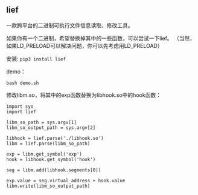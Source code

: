 lief
--------------

一款跨平台的二进制可执行文件信息读取、修改工具。

如果你有一个二进制，希望替换掉其中的一些函数，可以尝试一下lief。
（当然，如果LD_PRELOAD可以解决问题，你可以先考虑用LD_PRELOAD）

安装: `pip3 install lief`

demo：

    bash demo.sh

修改libm.so，将其中的exp函数替换为libhook.so中的hook函数：

    import sys
    import lief

    libm_so_path = sys.argv[1]
    libm_so_output_path = sys.argv[2]

    libhook = lief.parse('./libhook.so')
    libm = lief.parse(libm_so_path)

    exp = libm.get_symbol('exp')
    hook = libhook.get_symbol('hook')

    seg = libm.add(libhook.segments[0])

    exp.value = seg.virtual_address + hook.value
    libm.write(libm_so_output_path)






